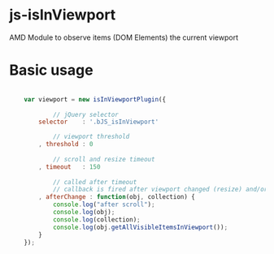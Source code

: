js-isInViewport
=======

AMD Module to observe items (DOM Elements) the current viewport


# Basic usage

```js
	
	var viewport = new isInViewportPlugin({
	
			// jQuery selector 
		selector    : '.bJS_isInViewport'

			// viewport threshold
		, threshold : 0
		
			// scroll and resize timeout
		, timeout   : 150
		
			// called after timeout
			// callback is fired after viewport changed (resize) and/or after change
		, afterChange : function(obj, collection) {
			console.log("after scroll");
			console.log(obj);
			console.log(collection);
			console.log(obj.getAllVisibleItemsInViewport());
		}
	});
```